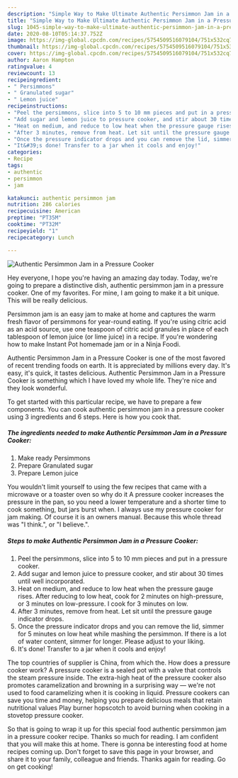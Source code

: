 ```yaml
---
description: "Simple Way to Make Ultimate Authentic Persimmon Jam in a Pressure Cooker"
title: "Simple Way to Make Ultimate Authentic Persimmon Jam in a Pressure Cooker"
slug: 1045-simple-way-to-make-ultimate-authentic-persimmon-jam-in-a-pressure-cooker
date: 2020-08-10T05:14:37.752Z
image: https://img-global.cpcdn.com/recipes/5754509516079104/751x532cq70/authentic-persimmon-jam-in-a-pressure-cooker-recipe-main-photo.jpg
thumbnail: https://img-global.cpcdn.com/recipes/5754509516079104/751x532cq70/authentic-persimmon-jam-in-a-pressure-cooker-recipe-main-photo.jpg
cover: https://img-global.cpcdn.com/recipes/5754509516079104/751x532cq70/authentic-persimmon-jam-in-a-pressure-cooker-recipe-main-photo.jpg
author: Aaron Hampton
ratingvalue: 4
reviewcount: 13
recipeingredient:
- " Persimmons"
- " Granulated sugar"
- " Lemon juice"
recipeinstructions:
- "Peel the persimmons, slice into 5 to 10 mm pieces and put in a pressure cooker."
- "Add sugar and lemon juice to pressure cooker, and stir about 30 times until well incorporated."
- "Heat on medium, and reduce to low heat when the pressure gauge rises. After reducing to low heat, cook for 2 minutes on high-pressure, or 3 minutes on low-pressure. I cook for 3 minutes on low."
- "After 3 minutes, remove from heat. Let sit until the pressure gauge indicator drops."
- "Once the pressure indicator drops and you can remove the lid, simmer for 5 minutes on low heat while mashing the persimmon. If there is a lot of water content, simmer for longer. Please adjust to your liking."
- "It&#39;s done! Transfer to a jar when it cools and enjoy!"
categories:
- Recipe
tags:
- authentic
- persimmon
- jam

katakunci: authentic persimmon jam 
nutrition: 286 calories
recipecuisine: American
preptime: "PT35M"
cooktime: "PT32M"
recipeyield: "1"
recipecategory: Lunch

---
```



![Authentic Persimmon Jam in a Pressure Cooker](https://img-global.cpcdn.com/recipes/5754509516079104/751x532cq70/authentic-persimmon-jam-in-a-pressure-cooker-recipe-main-photo.jpg)

Hey everyone, I hope you're having an amazing day today. Today, we're going to prepare a distinctive dish, authentic persimmon jam in a pressure cooker. One of my favorites. For mine, I am going to make it a bit unique. This will be really delicious.

Persimmon jam is an easy jam to make at home and captures the warm fresh flavor of persimmons for year-round eating. If you&#39;re using citric acid as an acid source, use one teaspoon of citric acid granules in place of each tablespoon of lemon juice (or lime juice) in a recipe. If you&#39;re wondering how to make Instant Pot homemade jam or in a Ninja Foodi.

Authentic Persimmon Jam in a Pressure Cooker is one of the most favored of recent trending foods on earth. It is appreciated by millions every day. It's easy, it's quick, it tastes delicious. Authentic Persimmon Jam in a Pressure Cooker is something which I have loved my whole life. They're nice and they look wonderful.


To get started with this particular recipe, we have to prepare a few components. You can cook authentic persimmon jam in a pressure cooker using 3 ingredients and 6 steps. Here is how you cook that.

<!--inarticleads1-->

##### The ingredients needed to make Authentic Persimmon Jam in a Pressure Cooker:

1. Make ready  Persimmons
1. Prepare  Granulated sugar
1. Prepare  Lemon juice


You wouldn&#39;t limit yourself to using the few recipes that came with a microwave or a toaster oven so why do it A pressure cooker increases the pressure in the pan, so you need a lower temperature and a shorter time to cook something, but jars burst when. I always use my pressure cooker for jam making. Of course it is an owners manual. Because this whole thread was &#34;I think.&#34;, or &#34;I believe.&#34;. 

<!--inarticleads2-->

##### Steps to make Authentic Persimmon Jam in a Pressure Cooker:

1. Peel the persimmons, slice into 5 to 10 mm pieces and put in a pressure cooker.
1. Add sugar and lemon juice to pressure cooker, and stir about 30 times until well incorporated.
1. Heat on medium, and reduce to low heat when the pressure gauge rises. After reducing to low heat, cook for 2 minutes on high-pressure, or 3 minutes on low-pressure. I cook for 3 minutes on low.
1. After 3 minutes, remove from heat. Let sit until the pressure gauge indicator drops.
1. Once the pressure indicator drops and you can remove the lid, simmer for 5 minutes on low heat while mashing the persimmon. If there is a lot of water content, simmer for longer. Please adjust to your liking.
1. It&#39;s done! Transfer to a jar when it cools and enjoy!


The top countries of supplier is China, from which the. How does a pressure cooker work? A pressure cooker is a sealed pot with a valve that controls the steam pressure inside. The extra-high heat of the pressure cooker also promotes caramelization and browning in a surprising way — we&#39;re not used to food caramelizing when it is cooking in liquid. Pressure cookers can save you time and money, helping you prepare delicious meals that retain nutritional values Play burner hopscotch to avoid burning when cooking in a stovetop pressure cooker. 

So that is going to wrap it up for this special food authentic persimmon jam in a pressure cooker recipe. Thanks so much for reading. I am confident that you will make this at home. There is gonna be interesting food at home recipes coming up. Don't forget to save this page in your browser, and share it to your family, colleague and friends. Thanks again for reading. Go on get cooking!
